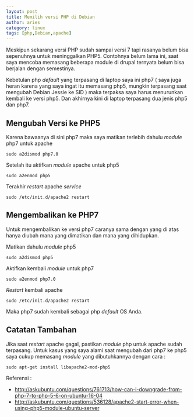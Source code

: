 ```yaml
---
layout: post
title: Memilih versi PHP di Debian
author: aries
category: linux
tags: [php,Debian,apache]
---
```

Meskipun sekarang versi PHP sudah sampai versi 7 tapi rasanya belum bisa sepenuhnya untuk meninggalkan PHP5. Contohnya belum lama ini, saat saya mencoba memasang beberapa module di drupal ternyata belum bisa berjalan dengan semestinya.

Kebetulan php _default_ yang terpasang di laptop saya ini php7 ( saya juga heran karena yang saya ingat itu memasang php5, mungkin terpasang saat mengubah Debian Jessie ke SID ) maka terpaksa saya harus menurunkan kembali ke versi php5. Dan akhirnya kini di laptop terpasang dua jenis php5 dan php7.

## Mengubah Versi ke PHP5

Karena bawaanya di sini php7 maka saya matikan terlebih dahulu _module_ php7 untuk apache

`sudo a2dismod php7.0`

Setelah itu aktifkan _module_ apache untuk php5

`sudo a2enmod php5`

Terakhir _restart_ apache _service_

`sudo /etc/init.d/apache2 restart`

## Mengembalikan ke PHP7

Untuk mengembalikan ke versi php7 caranya sama dengan yang di atas hanya diubah mana yang dimatikan dan mana yang dihidupkan.

Matikan dahulu _module_ php5

`sudo a2dismod php5`

Aktifkan kembali _module_ untuk php7

`sudo a2enmod php7.0`

_Restart_ kembali apache

`sudo /etc/init.d/apache2 restart`

Maka php7 sudah kembali sebagai php _default_ OS Anda.

## Catatan Tambahan

Jika saat _restart_  apache gagal, pastikan _module_ php untuk apache sudah terpasang. Untuk kasus yang saya alami saat mengubah dari php7 ke php5 saya cukup memasang _module_ yang dibutuhkannya dengan cara :

`sudo apt-get install libapache2-mod-php5`

Referensi :

* http://askubuntu.com/questions/761713/how-can-i-downgrade-from-php-7-to-php-5-6-on-ubuntu-16-04
* http://askubuntu.com/questions/536128/apache2-start-error-when-using-php5-module-ubuntu-server